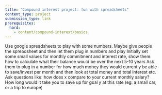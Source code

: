 ```yaml
---
title: "Compound interest project: fun with spreadsheets"
content_type: project
submission_type: link
prerequisites:
  hard:
    - content/compound-interest/basics
---
```


Use google spreadsheets to play with some numbers. Maybe give people the spreadsheet and then let them plug in numbers and play
Initially set some small values for monthly commitment and interest rate, show them how to calculate what their balance would be over the next 5-10 years
Ask them to plug in a number for how much money they would currently be able to save/invest per month and then look at total money and total interest etc. Ask questions like: how does x compare to your current monthly salary? How long would it take you to save up for goal y at this rate (eg: a small car, or a trip to europe)
